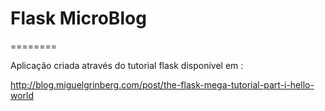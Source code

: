 # Flask MicroBlog
========

Aplicação criada através do tutorial flask disponível em :

http://blog.miguelgrinberg.com/post/the-flask-mega-tutorial-part-i-hello-world
